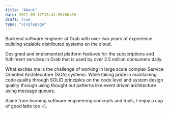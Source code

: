 ```yaml
---
title: "About"
date: 2021-09-12T18:41:55+08:00
draft: true
type: "singlepage"
---
```


Backend software engineer at Grab with over two years of experience building scalable distributed systems on the cloud.

Designed and implemented platform features for the subscriptions and fulfilment services in Grab that is used by over 2.5 million consumers daily.

What excites me is the challenge of working in large scale complex Service Oriented Architecuture (SOA) systems.
While taking pride in maintaining code quality through SOLID principles on the code level and system design quality through using thought out patterns like event driven architecture using message queues.


Aside from learning software engineering concepts and tools, I enjoy a cup of good latte too =).
